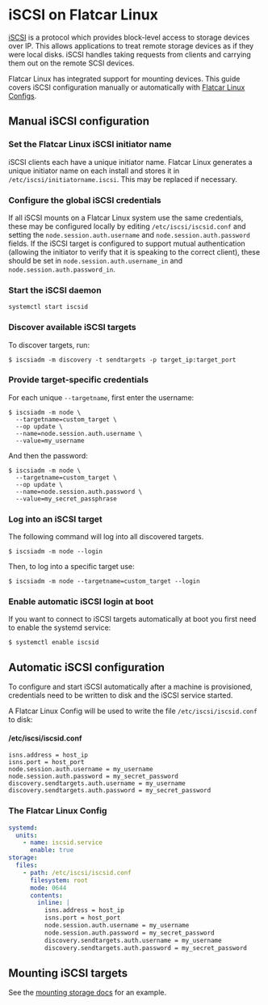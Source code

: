 # iSCSI on Flatcar Linux

[iSCSI][iscsi-wiki] is a protocol which provides block-level access to storage devices over IP.
This allows applications to treat remote storage devices as if they were local disks.
iSCSI handles taking requests from clients and carrying them out on the remote SCSI devices.

Flatcar Linux has integrated support for mounting devices.
This guide covers iSCSI configuration manually or automatically with [Flatcar Linux Configs][cl-configs].

## Manual iSCSI configuration

### Set the Flatcar Linux iSCSI initiator name

iSCSI clients each have a unique initiator name.
Flatcar Linux generates a unique initiator name on each install and stores it in `/etc/iscsi/initiatorname.iscsi`.
This may be replaced if necessary.

### Configure the global iSCSI credentials

If all iSCSI mounts on a Flatcar Linux system use the same credentials, these may be configured locally by editing `/etc/iscsi/iscsid.conf` and setting the `node.session.auth.username` and `node.session.auth.password` fields.
If the iSCSI target is configured to support mutual authentication (allowing the initiator to verify that it is speaking to the correct client), these should be set in `node.session.auth.username_in` and `node.session.auth.password_in`.

### Start the iSCSI daemon

```
systemctl start iscsid
```

### Discover available iSCSI targets

To discover targets, run:

```
$ iscsiadm -m discovery -t sendtargets -p target_ip:target_port
```

### Provide target-specific credentials

For each unique `--targetname`, first enter the username:

```
$ iscsiadm -m node \
  --targetname=custom_target \
  --op update \
  --name=node.session.auth.username \
  --value=my_username
```

And then the password:

```
$ iscsiadm -m node \
  --targetname=custom_target \
  --op update \
  --name=node.session.auth.password \
  --value=my_secret_passphrase
```

### Log into an iSCSI target

The following command will log into all discovered targets.

```
$ iscsiadm -m node --login
```

Then, to log into a specific target use:

```
$ iscsiadm -m node --targetname=custom_target --login
```

### Enable automatic iSCSI login at boot

If you want to connect to iSCSI targets automatically at boot you first need to enable the systemd service:

```
$ systemctl enable iscsid
```

## Automatic iSCSI configuration

To configure and start iSCSI automatically after a machine is provisioned, credentials need to be written to disk and the iSCSI service started.

A Flatcar Linux Config will be used to write the file `/etc/iscsi/iscsid.conf` to disk:

#### /etc/iscsi/iscsid.conf
<!-- TODO: It's inclear based on documentation what the actual first line of this doc snippet should be.
     This is a best guess based on docs I've read, the rest I'm pretty certain of.
     I know we want to do discovery in this file, just not sure if that line accomplished the task. -->

```
isns.address = host_ip
isns.port = host_port
node.session.auth.username = my_username
node.session.auth.password = my_secret_password
discovery.sendtargets.auth.username = my_username
discovery.sendtargets.auth.password = my_secret_password
```

### The Flatcar Linux Config

```yaml container-linux-config
systemd:
  units:
    - name: iscsid.service
      enable: true
storage:
  files:
    - path: /etc/iscsi/iscsid.conf
      filesystem: root
      mode: 0644
      contents:
        inline: |
          isns.address = host_ip
          isns.port = host_port
          node.session.auth.username = my_username
          node.session.auth.password = my_secret_password
          discovery.sendtargets.auth.username = my_username
          discovery.sendtargets.auth.password = my_secret_password
```

## Mounting iSCSI targets

See the [mounting storage docs][mounting-storage] for an example.

[iscsi-wiki]: https://en.wikipedia.org/wiki/ISCSI
[mounting-storage]: mounting-storage.md
[cl-configs]: provisioning.md
